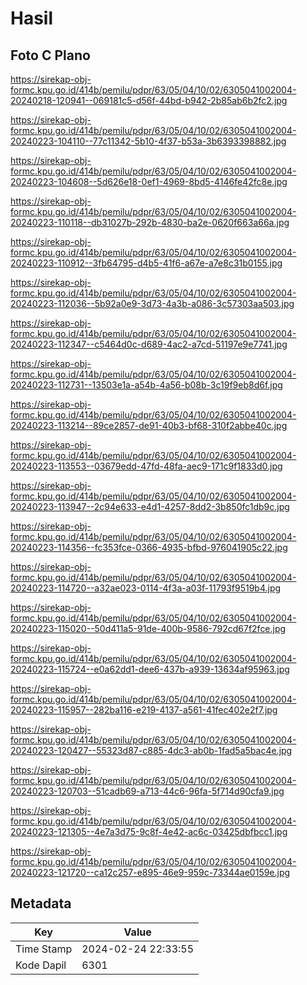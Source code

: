 # Hasil

## Foto C Plano

https://sirekap-obj-formc.kpu.go.id/414b/pemilu/pdpr/63/05/04/10/02/6305041002004-20240218-120941--069181c5-d56f-44bd-b942-2b85ab6b2fc2.jpg

https://sirekap-obj-formc.kpu.go.id/414b/pemilu/pdpr/63/05/04/10/02/6305041002004-20240223-104110--77c11342-5b10-4f37-b53a-3b6393398882.jpg

https://sirekap-obj-formc.kpu.go.id/414b/pemilu/pdpr/63/05/04/10/02/6305041002004-20240223-104608--5d626e18-0ef1-4969-8bd5-4146fe42fc8e.jpg

https://sirekap-obj-formc.kpu.go.id/414b/pemilu/pdpr/63/05/04/10/02/6305041002004-20240223-110118--db31027b-292b-4830-ba2e-0620f663a66a.jpg

https://sirekap-obj-formc.kpu.go.id/414b/pemilu/pdpr/63/05/04/10/02/6305041002004-20240223-110912--3fb64795-d4b5-41f6-a67e-a7e8c31b0155.jpg

https://sirekap-obj-formc.kpu.go.id/414b/pemilu/pdpr/63/05/04/10/02/6305041002004-20240223-112036--5b92a0e9-3d73-4a3b-a086-3c57303aa503.jpg

https://sirekap-obj-formc.kpu.go.id/414b/pemilu/pdpr/63/05/04/10/02/6305041002004-20240223-112347--c5464d0c-d689-4ac2-a7cd-51197e9e7741.jpg

https://sirekap-obj-formc.kpu.go.id/414b/pemilu/pdpr/63/05/04/10/02/6305041002004-20240223-112731--13503e1a-a54b-4a56-b08b-3c19f9eb8d6f.jpg

https://sirekap-obj-formc.kpu.go.id/414b/pemilu/pdpr/63/05/04/10/02/6305041002004-20240223-113214--89ce2857-de91-40b3-bf68-310f2abbe40c.jpg

https://sirekap-obj-formc.kpu.go.id/414b/pemilu/pdpr/63/05/04/10/02/6305041002004-20240223-113553--03679edd-47fd-48fa-aec9-171c9f1833d0.jpg

https://sirekap-obj-formc.kpu.go.id/414b/pemilu/pdpr/63/05/04/10/02/6305041002004-20240223-113947--2c94e633-e4d1-4257-8dd2-3b850fc1db9c.jpg

https://sirekap-obj-formc.kpu.go.id/414b/pemilu/pdpr/63/05/04/10/02/6305041002004-20240223-114356--fc353fce-0366-4935-bfbd-976041905c22.jpg

https://sirekap-obj-formc.kpu.go.id/414b/pemilu/pdpr/63/05/04/10/02/6305041002004-20240223-114720--a32ae023-0114-4f3a-a03f-11793f9519b4.jpg

https://sirekap-obj-formc.kpu.go.id/414b/pemilu/pdpr/63/05/04/10/02/6305041002004-20240223-115020--50d411a5-91de-400b-9586-792cd67f2fce.jpg

https://sirekap-obj-formc.kpu.go.id/414b/pemilu/pdpr/63/05/04/10/02/6305041002004-20240223-115724--e0a62dd1-dee6-437b-a939-13634af95963.jpg

https://sirekap-obj-formc.kpu.go.id/414b/pemilu/pdpr/63/05/04/10/02/6305041002004-20240223-115957--282ba116-e219-4137-a561-41fec402e2f7.jpg

https://sirekap-obj-formc.kpu.go.id/414b/pemilu/pdpr/63/05/04/10/02/6305041002004-20240223-120427--55323d87-c885-4dc3-ab0b-1fad5a5bac4e.jpg

https://sirekap-obj-formc.kpu.go.id/414b/pemilu/pdpr/63/05/04/10/02/6305041002004-20240223-120703--51cadb69-a713-44c6-96fa-5f714d90cfa9.jpg

https://sirekap-obj-formc.kpu.go.id/414b/pemilu/pdpr/63/05/04/10/02/6305041002004-20240223-121305--4e7a3d75-9c8f-4e42-ac6c-03425dbfbcc1.jpg

https://sirekap-obj-formc.kpu.go.id/414b/pemilu/pdpr/63/05/04/10/02/6305041002004-20240223-121720--ca12c257-e895-46e9-959c-73344ae0159e.jpg


## Metadata

| Key        | Value               |
| ---------- | ------------------- |
| Time Stamp | 2024-02-24 22:33:55 |
| Kode Dapil | 6301                |



